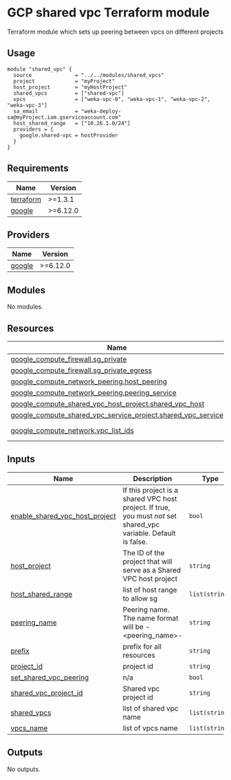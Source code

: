 # GCP shared vpc Terraform module
Terraform module which sets up peering between vpcs on different projects

## Usage
```hcl
module "shared_vpc" {
  source              = "../../modules/shared_vpcs"
  project             = "myProject"
  host_project        = "myHostProject"
  shared_vpcs         = ["shared-vpc"]
  vpcs                = ["weka-vpc-0", "weka-vpc-1", "weka-vpc-2", "weka-vpc-3"]
  sa_email            = "weka-deploy-sa@myProject.iam.gserviceaccount.com"
  host_shared_range   = ["10.26.1.0/24"]
  providers = {
    google.shared-vpc = hostProvider
  }
}
```

<!-- BEGIN_TF_DOCS -->
## Requirements

| Name | Version |
|------|---------|
| <a name="requirement_terraform"></a> [terraform](#requirement\_terraform) | >=1.3.1 |
| <a name="requirement_google"></a> [google](#requirement\_google) | >=6.12.0 |

## Providers

| Name | Version |
|------|---------|
| <a name="provider_google"></a> [google](#provider\_google) | >=6.12.0 |

## Modules

No modules.

## Resources

| Name | Type |
|------|------|
| [google_compute_firewall.sg_private](https://registry.terraform.io/providers/hashicorp/google/latest/docs/resources/compute_firewall) | resource |
| [google_compute_firewall.sg_private_egress](https://registry.terraform.io/providers/hashicorp/google/latest/docs/resources/compute_firewall) | resource |
| [google_compute_network_peering.host_peering](https://registry.terraform.io/providers/hashicorp/google/latest/docs/resources/compute_network_peering) | resource |
| [google_compute_network_peering.peering_service](https://registry.terraform.io/providers/hashicorp/google/latest/docs/resources/compute_network_peering) | resource |
| [google_compute_shared_vpc_host_project.shared_vpc_host](https://registry.terraform.io/providers/hashicorp/google/latest/docs/resources/compute_shared_vpc_host_project) | resource |
| [google_compute_shared_vpc_service_project.shared_vpc_service](https://registry.terraform.io/providers/hashicorp/google/latest/docs/resources/compute_shared_vpc_service_project) | resource |
| [google_compute_network.vpc_list_ids](https://registry.terraform.io/providers/hashicorp/google/latest/docs/data-sources/compute_network) | data source |

## Inputs

| Name | Description | Type | Default | Required |
|------|-------------|------|---------|:--------:|
| <a name="input_enable_shared_vpc_host_project"></a> [enable\_shared\_vpc\_host\_project](#input\_enable\_shared\_vpc\_host\_project) | If this project is a shared VPC host project. If true, you must *not* set shared\_vpc variable. Default is false. | `bool` | `false` | no |
| <a name="input_host_project"></a> [host\_project](#input\_host\_project) | The ID of the project that will serve as a Shared VPC host project | `string` | n/a | yes |
| <a name="input_host_shared_range"></a> [host\_shared\_range](#input\_host\_shared\_range) | list of host range to allow sg | `list(string)` | `[]` | no |
| <a name="input_peering_name"></a> [peering\_name](#input\_peering\_name) | Peering name. The name format will be <vpc1>-<peering\_name>-<vpc2> | `string` | `"peering"` | no |
| <a name="input_prefix"></a> [prefix](#input\_prefix) | prefix for all resources | `string` | `"weka"` | no |
| <a name="input_project_id"></a> [project\_id](#input\_project\_id) | project id | `string` | n/a | yes |
| <a name="input_set_shared_vpc_peering"></a> [set\_shared\_vpc\_peering](#input\_set\_shared\_vpc\_peering) | n/a | `bool` | `false` | no |
| <a name="input_shared_vpc_project_id"></a> [shared\_vpc\_project\_id](#input\_shared\_vpc\_project\_id) | Shared vpc project id | `string` | n/a | yes |
| <a name="input_shared_vpcs"></a> [shared\_vpcs](#input\_shared\_vpcs) | list of shared vpc name | `list(string)` | n/a | yes |
| <a name="input_vpcs_name"></a> [vpcs\_name](#input\_vpcs\_name) | list of vpcs name | `list(string)` | n/a | yes |

## Outputs

No outputs.
<!-- END_TF_DOCS -->
